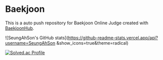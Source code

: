 # Baekjoon
This is a auto push repository for Baekjoon Online Judge created with [BaekjoonHub](https://github.com/BaekjoonHub/BaekjoonHub).

![SeungAhSon's GitHub stats](https://github-readme-stats.vercel.app/api?username=SeungAhSon
&show_icons=true&theme=radical)

[![Solved.ac Profile](http://mazassumnida.wtf/api/v2/generate_badge?boj=gongsoonyee)](https://solved.ac/gongsoonyee/)
